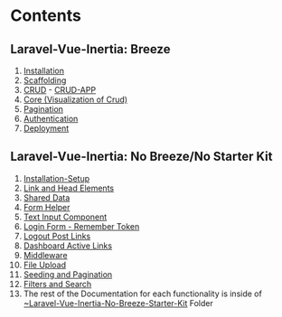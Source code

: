 # Contents

## Laravel-Vue-Inertia: Breeze

1. [Installation](./INSTALLATION.md)
2. [Scaffolding](./1-laravel11-vue3js-inertia-breeze-scaffolding/)
3. [CRUD](./CRUD.md) - [CRUD-APP](./2-L11V3IB-Crud/)
4. [Core (Visualization of Crud)](./CORE.md)
5. [Pagination](./PAGINATION.md)
6. [Authentication](./AUTHENTICATION.md)
7. [Deployment](./DEPLOYMENT.md)

## Laravel-Vue-Inertia: No Breeze/No Starter Kit

1. [Installation-Setup](./~Laravel-Vue-Inertia-No-Breeze-Starter-Kit/INSTALLATION-SETUP.md)
2. [Link and Head Elements](./~Laravel-Vue-Inertia-No-Breeze-Starter-Kit/LINK-HEAD-ELEMENTS.md)
3. [Shared Data](./~Laravel-Vue-Inertia-No-Breeze-Starter-Kit/SHARED-DATA.md)
4. [Form Helper](./~Laravel-Vue-Inertia-No-Breeze-Starter-Kit/FORM-HELPER.md)
5. [Text Input Component](./~Laravel-Vue-Inertia-No-Breeze-Starter-Kit/TEXT-INPUT-COMPONENT.md)
6. [Login Form - Remember Token](./~Laravel-Vue-Inertia-No-Breeze-Starter-Kit/LOGIN-FORM.md)
7. [Logout Post Links](./~Laravel-Vue-Inertia-No-Breeze-Starter-Kit/LOGOUT-POST-LINKS.md)
8. [Dashboard Active Links](./~Laravel-Vue-Inertia-No-Breeze-Starter-Kit/DASHBOARD-ACTIVE-LINKS.md)
9. [Middleware](./~Laravel-Vue-Inertia-No-Breeze-Starter-Kit/MIDDLEWARE.md)
10. [File Upload](./~Laravel-Vue-Inertia-No-Breeze-Starter-Kit/FILE-UPLOAD.md)
11. [Seeding and Pagination](./~Laravel-Vue-Inertia-No-Breeze-Starter-Kit/SEEDING-PAGINATION.md)
12. [Filters and Search](./~Laravel-Vue-Inertia-No-Breeze-Starter-Kit/FILTERS-SEARCH.md)
13. The rest of the Documentation for each functionality 
is inside of [~Laravel-Vue-Inertia-No-Breeze-Starter-Kit](./~Laravel-Vue-Inertia-No-Breeze-Starter-Kit/) Folder